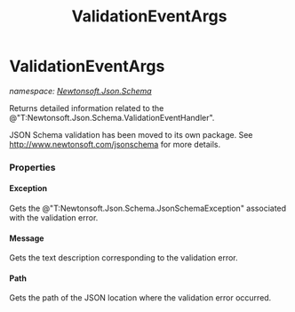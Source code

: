 ﻿---
title: ValidationEventArgs
---

# ValidationEventArgs
_namespace: [Newtonsoft.Json.Schema](N-Newtonsoft.Json.Schema.html)_

Returns detailed information related to the @"T:Newtonsoft.Json.Schema.ValidationEventHandler".
 
 JSON Schema validation has been moved to its own package. See http://www.newtonsoft.com/jsonschema for more details.




### Properties

#### Exception
Gets the @"T:Newtonsoft.Json.Schema.JsonSchemaException" associated with the validation error.
#### Message
Gets the text description corresponding to the validation error.
#### Path
Gets the path of the JSON location where the validation error occurred.
